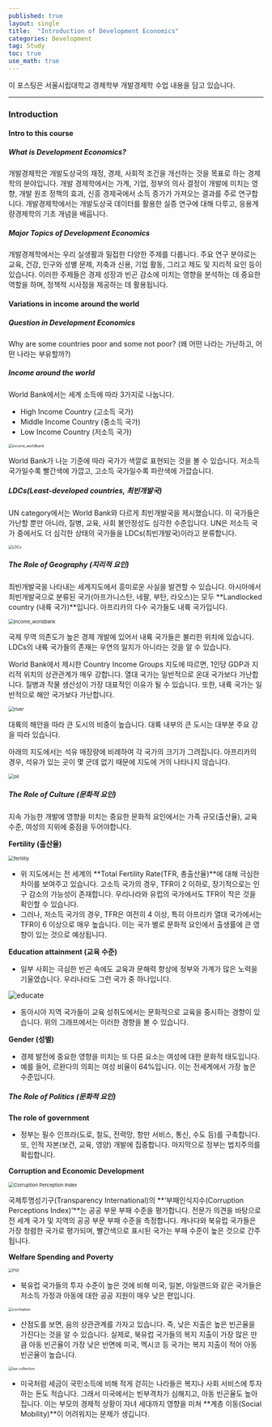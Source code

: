 ```yaml
---
published: true
layout: single
title:  "Introduction of Development Economics"
categories: Development
tag: Study
toc: true
use_math: true
---
```




이 포스팅은 서울시립대학교 경제학부 개발경제학 수업 내용을 담고 있습니다.

---

### Introduction

#### Intro to this course

##### What is Development Economics?

개발경제학은 개발도상국의 재정, 경제, 사회적 조건을 개선하는 것을 목표로 하는 경제학의 분야입니다. 개발 경제학에서는 가계, 기업, 정부의 의사 결정이 개발에 미치는 영향, 개발 원조 정책의 효과, 신흥 경제국에서 소득 증가가 가져오는 결과를 주로 연구합니다. 개발경제학에서는 개발도상국 데이터를 활용한 실증 연구에 대해 다루고, 응용계량경제학의 기초 개념을 배웁니다.



##### Major Topics of Development Economics

개발경제학에서는 우리 실생활과 밀접한 다양한 주제를 다룹니다. 주요 연구 분야로는 교육, 건강, 인구와 성별 문제, 저축과 신용, 기업 활동, 그리고 제도 및 지리적 요인 등이 있습니다. 이러한 주제들은 경제 성장과 빈곤 감소에 미치는 영향을 분석하는 데 중요한 역할을 하며, 정책적 시사점을 제공하는 데 활용됩니다.



#### Variations in income around the world

##### Question in Development Economics

Why are some countries poor and some not poor?  (왜 어떤 나라는 가난하고, 어떤 나라는 부유할까?)



##### Income around the world

World Bank에서는 세계 소득에 따라 3가지로 나눕니다.

- High Income Country (고소득 국가)
- Middle Income Country (중소득 국가)
- Low Income Country (저소득 국가)

<img src="C:\Users\김충남\Desktop\2025-1\kse128-github-blog\KSE128.github.io\images\2025-03-13-develop_intro\income_worldbank.PNG" alt="income_worldbank" style="zoom:50%;" />



World Bank가 나눈 기준에 따라 국가가 색깔로 표현되는 것을 볼 수 있습니다. 저소득 국가일수록 빨간색에 가깝고, 고소득 국가일수록 파란색에 가깝습니다.



##### LDCs(Least-developed countries, 최빈개발국)

UN category에서는 World Bank와 다르게 최빈개발국을 제시했습니다. 이 국가들은 가난할 뿐만 아니라, 질병, 교육, 사회 불안정성도 심각한 수준입니다. UN은 저소득 국가 중에서도 더 심각한 상태의 국가들을 LDCs(최빈개발국)이라고 분류합니다.

<img src="C:\Users\김충남\Desktop\2025-1\kse128-github-blog\KSE128.github.io\images\2025-03-13-develop_intro\LDCs.PNG" alt="LDCs" style="zoom:50%;" />



##### The Role of Geography (지리적 요인)

최빈개발국을 나타내는 세계지도에서 흥미로운 사실을 발견할 수 있습니다. 아시아에서 최빈개발국으로 분류된 국가(아프가니스탄, 네팔, 부탄, 라오스)는 모두 **Landlocked country (내륙 국가)**입니다. 아프리카의 다수 국가들도 내륙 국가입니다. 



<img src="C:\Users\김충남\Desktop\2025-1\kse128-github-blog\KSE128.github.io\images\2025-03-13-develop_intro\income_worldbank.PNG" alt="income_worldbank" style="zoom:66%;" />

국제 무역 의존도가 높은 경제 개발에 있어서 내륙 국가들은 불리한 위치에 있습니다. LDCs의 내륙 국가들의 존재는 우연의 일치가 아니라는 것을 알 수 있습니다.



World Bank에서 제시한 Country Income Groups 지도에 따르면, 1인당 GDP과 지리적 위치의 상관관계가 매우 강합니다. 열대 국가는 일반적으로 온대 국가보다 가난합니다. 질병과 작물 생산성이 가장 대표적인 이유가 될 수 있습니다. 또한, 내륙 국가는 일반적으로 해안 국가보다 가난합니다.



<img src="C:\Users\김충남\Desktop\2025-1\kse128-github-blog\KSE128.github.io\images\2025-03-13-develop_intro\river.PNG" alt="river" style="zoom:66%;" />

대륙의 해안을 따라 큰 도시의 비중이 높습니다. 대륙 내부의 큰 도시는 대부분 주요 강을 따라 있습니다.



아래의 지도에서는 석유 매장량에 비례하여 각 국가의 크기가 그려집니다. 아프리카의 경우, 석유가 있는 곳이 몇 군데 없기 때문에 지도에 거의 나타나지 않습니다. 

<img src="C:\Users\김충남\Desktop\2025-1\kse128-github-blog\KSE128.github.io\images\2025-03-13-develop_intro\oil.PNG" alt="oil" style="zoom:66%;" />



##### The Role of Culture (문화적 요인)

지속 가능한 개발에 영향을 미치는 중요한 문화적 요인에서는 가족 규모(출산율), 교육 수준, 여성의 지위에 중점을 두어야합니다.

**Fertility (출산율)**

<img src="C:\Users\김충남\Desktop\2025-1\kse128-github-blog\KSE128.github.io\images\2025-03-13-develop_intro\fertiltiy.PNG" alt="fertiltiy" style="zoom:66%;" />

- 위 지도에서는 전 세계의 **Total Fertility Rate(TFR, 총출산율)**에 대해 극심한 차이를 보여주고 있습니다. 고소득 국가의 경우, TFR이 2 이하로, 장기적으로는 인구 감소의 가능성이 존재합니다. 우리나라와 유럽의 국가에서도 TFR이 작은 것을 확인할 수 있습니다.
- 그러나, 저소득 국가의 경우, TFR은 여전히 4 이상, 특히 아프리카 열대 국가에서는 TFR이 6 이상으로 매우 높습니다. 이는 국가 별로 문화적 요인에서 출생률에 큰 영향이 있는 것으로 예상됩니다.



**Education attainment (교육 수준)**

- 일부 사회는 극심한 빈곤 속에도 교육과 문해력 향상에 정부와 가계가 많은 노력을 기울였습니다. 우리나라도 그런 국가 중 하나입니다.

![educate](C:\Users\김충남\Desktop\2025-1\kse128-github-blog\KSE128.github.io\images\2025-03-13-develop_intro\educate.png)

- 동아시아 지역 국가들이 교육 성취도에서는 문화적으로 교육을 중시하는 경향이 있습니다. 위의 그래프에서는 이러한 경향을 볼 수 있습니다.



**Gender (성별)**

- 경제 발전에 중요한 영향을 미치는 또 다른 요소는 여성에 대한 문화적 태도입니다.
- 예를 들어, 르완다의 의회는 여성 비율이 64%입니다. 이는 전세계에서 가장 높은 수준입니다.



##### The Role of Politics (문화적 요인)

**The role of government**

- 정부는 필수 인프라(도로, 철도, 전력망, 항만 서비스, 통신, 수도 등)를 구축합니다. 또, 인적 자본(보건, 교육, 영양) 개발에 집중합니다.  마지막으로 정부는 법치주의를 확립합니다.



**Corruption and Economic Development**

<img src="C:\Users\김충남\Desktop\2025-1\kse128-github-blog\KSE128.github.io\images\2025-03-13-develop_intro\Corruption Perception Index.PNG" alt="Corruption Perception Index" style="zoom: 67%;" />

국제투명성기구(Transparency International)의 **‘부패인식지수(Corruption Perceptions Index)’**는 공공 부문 부패 수준을 평가합니다. 전문가 의견을 바탕으로 전 세계 국가 및 지역의 공공 부문 부패 수준을 측정합니다. 캐나다와 북유럽 국가들은 가장 청렴한 국가로 평가되며, 빨간색으로 표시된 국가는 부패 수준이 높은 것으로 간주됩니다.



**Welfare Spending and Poverty**

<img src="C:\Users\김충남\Desktop\2025-1\kse128-github-blog\KSE128.github.io\images\2025-03-13-develop_intro\PSE.PNG" alt="PSE" style="zoom:50%;" />

- 북유럽 국가들의 투자 수준이 높은 것에 비해 미국, 일본, 아일랜드와 같은 국가들은 저소득 가정과 아동에 대한 공공 지원이 매우 낮은 편입니다.





<img src="C:\Users\김충남\Desktop\2025-1\kse128-github-blog\KSE128.github.io\images\2025-03-13-develop_intro\corrleation.PNG" alt="corrleation" style="zoom: 50%;" />

- 산점도를 보면, 음의 상관관계를 가자고 있습니다. 즉, 낮은 지출은 높은 빈곤율을 가진다는 것을 알 수 있습니다. 실제로, 북유럽 국가들의 복지 지출이 가장 많은 만큼 아동 빈곤율이 가장 낮은 반면에 미국, 멕시코 등 국가는 복지 지출이 적어 아동 빈곤율이 높습니다.





<img src="C:\Users\김충남\Desktop\2025-1\kse128-github-blog\KSE128.github.io\images\2025-03-13-develop_intro\tax collection.PNG" alt="tax collection" style="zoom:50%;" />

- 미국처럼 세금이 국민소득에 비해 적게 걷히는 나라들은 복지나 사회 서비스에 투자하는 돈도 적습니다. 그래서 미국에서는 빈부격차가 심해지고, 아동 빈곤율도 높아집니다. 이는 부모의 경제적 상황이 자녀 세대까지 영향을 미쳐 **계층 이동(Social Mobility)**이 어려워지는 문제가 생깁니다.